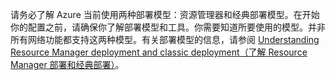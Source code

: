 请务必了解 Azure 当前使用两种部署模型：资源管理器和经典部署模型。在开始你的配置之前，请确保你了解部署模型和工具。你需要知道所要使用的模型。并非所有网络功能都支持这两种模型。有关部署模型的信息，请参阅 [Understanding Resource Manager deployment and classic deployment（了解 Resource Manager 部署和经典部署）](/documentation/articles/resource-manager-deployment-model)。

<!---HONumber=Mooncake_0425_2016-->
